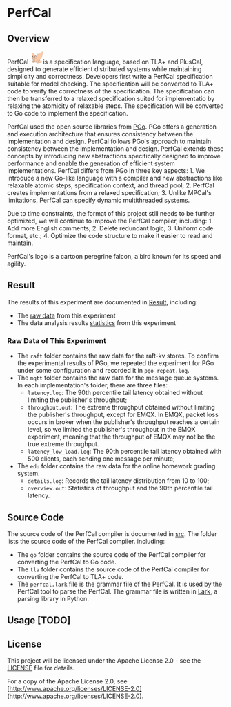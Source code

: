 # PerfCal
## Overview
  PerfCal  <img src="LOGO.svg" alt="alt text" width="30" height="30">is a specification language, based on TLA+ and PlusCal, designed to generate efficient distributed systems while maintaining simplicity and correctness.  Developers first write a PerfCal specification suitable for model checking. The specification will be converted to TLA+ code to verify the correctness of the specification. The specification can then be transferred to a relaxed specification suited for implementatio by relaxing the atomicity of relaxable steps. The specification will be converted to Go code to implement the specification. 

  PerfCal used the open source libraries from [PGo](https://github.com/DistCompiler/pgo). PGo offers a generation and execution architecture that ensures consistency between the implementation and design. PerfCal follows PGo's approach to maintain consistency between the implementation and design. PerfCal extends these concepts by introducing new abstractions specifically designed to improve performance and enable the generation of efficient system implementations. PerfCal differs from PGo in three key aspects: 1. We introduce a new Go-like language with a compiler and new abstractions like relaxable atomic steps, specification context, and thread pool; 2. PerfCal creates implementations from a relaxed specification; 3. Unlike MPCal's limitations, PerfCal can specify dynamic multithreaded systems.

  Due to time constraints, the format of this project still needs to be further optimized, we will continue to improve the PerfCal compiler, including: 1. Add more English comments; 2. Delete redundant logic; 3. Uniform code format, etc.; 4. Optimize the code structure to make it easier to read and maintain.

  PerfCal's logo is a cartoon peregrine falcon, a bird known for its speed and agility. 

## Result
The results of this experiment are documented in [Result](./result/), including:
- The [raw data](./result/raw) from this experiment
- The data analysis results [statistics](./result/statistics) from this experiment

### Raw Data of This Experiment
  - The `raft` folder contains the raw data for the raft-kv stores. To confirm the experimental results of PGo, we repeated the experiment for PGo under some configuration and recorded it in `pgo_repeat.log`.
  - The `mqtt` folder contains the raw data for the message queue systems.
    In each implementation's folder, there are three files:
    - `latency.log`: The 90th percentile tail latency obtained without limiting the publisher's throughput;
    - `throughput.out`: The extreme throughput obtained without limiting the publisher's throughput, except for EMQX. In EMQX, packet loss occurs in broker when the publisher's throughput reaches a certain level, so we limited the publisher's throughput in the EMQX experiment, meaning that the throughput of EMQX may not be the true extreme throughput.
    - `latency_low_load.log`: The 90th percentile tail latency obtained with 500 clients, each sending one message per minute;
  - The `edu` folder contains the raw data for the online homework grading system.
    - `details.log`: Records the tail latency distribution from 10 to 100;
    - `overview.out`: Statistics of throughput and the 90th percentile tail latency.

## Source Code
 The source code of the PerfCal compiler is documented in [src](./src/). The folder lists the source code of the PerfCal compiler. 
 including:
 - The `go` folder contains the source code of the PerfCal compiler for converting the PerfCal to Go code.
 - The `tla` folder contains the source code of the PerfCal compiler for converting the PerfCal to TLA+ code.
 - The `perfcal.lark` file is the grammar file of the PerfCal. It is used by the PerfCal tool to parse the PerfCal. The grammar file is written in [Lark](https://github.com/lark-parser/lark), a parsing library in Python.

## Usage [TODO]

## License

This project will be licensed under the Apache License 2.0 - see the [LICENSE](LICENSE) file for details.

For a copy of the Apache License 2.0, see [http://www.apache.org/licenses/LICENSE-2.0](http://www.apache.org/licenses/LICENSE-2.0).
